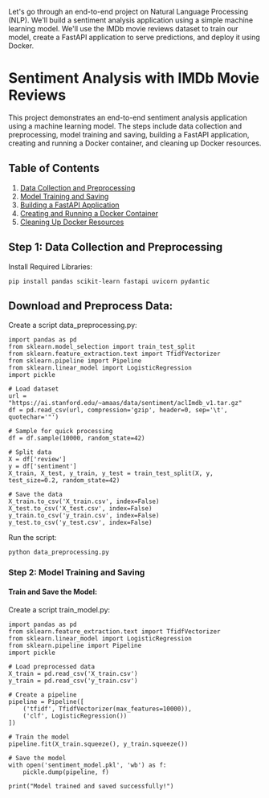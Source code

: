 Let's go through an end-to-end project on Natural Language Processing (NLP). We'll build a sentiment analysis application using a simple machine learning model. We'll use the IMDb movie reviews dataset to train our model, create a FastAPI application to serve predictions, and deploy it using Docker.



# Sentiment Analysis with IMDb Movie Reviews

This project demonstrates an end-to-end sentiment analysis application using a machine learning model. The steps include data collection and preprocessing, model training and saving, building a FastAPI application, creating and running a Docker container, and cleaning up Docker resources.

## Table of Contents

1. [Data Collection and Preprocessing](#data-collection-and-preprocessing)
2. [Model Training and Saving](#model-training-and-saving)
3. [Building a FastAPI Application](#building-a-fastapi-application)
4. [Creating and Running a Docker Container](#creating-and-running-a-docker-container)
5. [Cleaning Up Docker Resources](#cleaning-up-docker-resources)


## Step 1: Data Collection and Preprocessing

Install Required Libraries:


```
pip install pandas scikit-learn fastapi uvicorn pydantic

```


## Download and Preprocess Data:

Create a script data_preprocessing.py:

```
import pandas as pd
from sklearn.model_selection import train_test_split
from sklearn.feature_extraction.text import TfidfVectorizer
from sklearn.pipeline import Pipeline
from sklearn.linear_model import LogisticRegression
import pickle

# Load dataset
url = "https://ai.stanford.edu/~amaas/data/sentiment/aclImdb_v1.tar.gz"
df = pd.read_csv(url, compression='gzip', header=0, sep='\t', quotechar='"')

# Sample for quick processing
df = df.sample(10000, random_state=42)

# Split data
X = df['review']
y = df['sentiment']
X_train, X_test, y_train, y_test = train_test_split(X, y, test_size=0.2, random_state=42)

# Save the data
X_train.to_csv('X_train.csv', index=False)
X_test.to_csv('X_test.csv', index=False)
y_train.to_csv('y_train.csv', index=False)
y_test.to_csv('y_test.csv', index=False)

```

Run the script:

```
python data_preprocessing.py

```
### Step 2: Model Training and Saving
#### Train and Save the Model:

Create a script train_model.py:


```
import pandas as pd
from sklearn.feature_extraction.text import TfidfVectorizer
from sklearn.linear_model import LogisticRegression
from sklearn.pipeline import Pipeline
import pickle

# Load preprocessed data
X_train = pd.read_csv('X_train.csv')
y_train = pd.read_csv('y_train.csv')

# Create a pipeline
pipeline = Pipeline([
    ('tfidf', TfidfVectorizer(max_features=10000)),
    ('clf', LogisticRegression())
])

# Train the model
pipeline.fit(X_train.squeeze(), y_train.squeeze())

# Save the model
with open('sentiment_model.pkl', 'wb') as f:
    pickle.dump(pipeline, f)

print("Model trained and saved successfully!")


```



